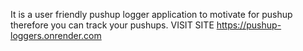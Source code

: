 It is a user friendly pushup logger application to motivate for pushup therefore you can track your pushups. 
VISIT SITE https://pushup-loggers.onrender.com